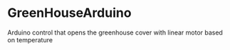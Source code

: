 # GreenHouseArduino
Arduino control that opens the greenhouse cover with linear motor based on temperature
